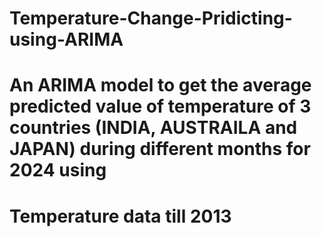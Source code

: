 # Temperature-Change-Pridicting-using-ARIMA
# An ARIMA model to get the average predicted value of temperature of 3 countries (INDIA, AUSTRAILA and JAPAN) during different months for 2024 using
# Temperature data till 2013
